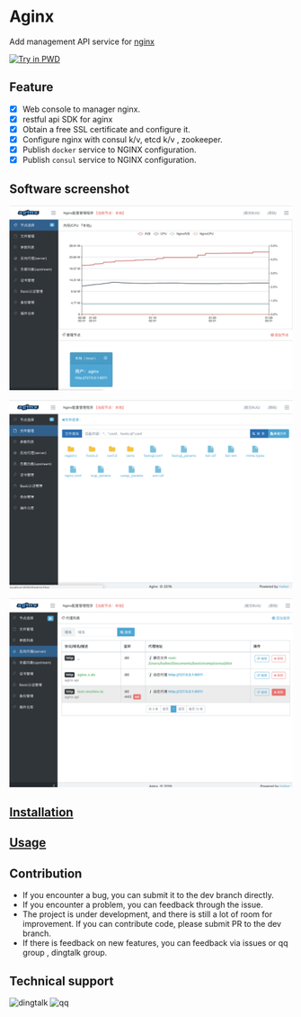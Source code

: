 # Aginx 

Add management API service for [nginx][NGINX]

[![Try in PWD][PWDIMAGE]][PWD]

## Feature

- [X] Web console to manager nginx.
- [X] restful api SDK for aginx
- [X] Obtain a free SSL certificate and configure it.
- [X] Configure nginx with consul k/v, etcd k/v , zookeeper.
- [X] Publish `docker` service to NGINX configuration.
- [X] Publish `consul` service to NGINX configuration.

## Software screenshot

![](./docs/main.png)

![](./docs/file.png)

![](./docs/server.png)

## [Installation](./docs/INSTALL.MD)

## [Usage](./docs/USAGE.MD)

## Contribution

- If you encounter a bug, you can submit it to the dev branch directly.
- If you encounter a problem, you can feedback through the issue.
- The project is under development, and there is still a lot of room for improvement. If you can contribute code, please submit PR to the dev branch.
- If there is feedback on new features, you can feedback via issues or qq group , dingtalk group.

## Technical support

![dingtalk](./docs/dingtalk2.png)
![qq](./docs/qq1.png)

[NGINX]: http://nginx.org
[PWDIMAGE]: https://raw.githubusercontent.com/play-with-docker/stacks/master/assets/images/button.png "Play With Docker Image"
[PWD]: https://labs.play-with-docker.com/?stack=https://raw.githubusercontent.com/ihaiker/aginx/master/demo/docker-compose.yml "Docker Stack YAML"
